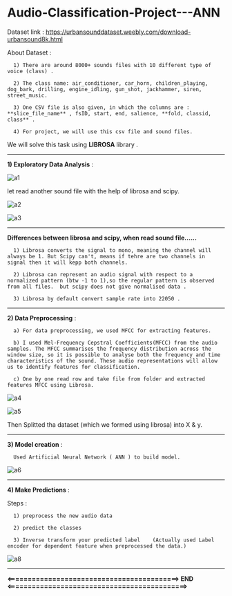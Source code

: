 # Audio-Classification-Project---ANN

Dataset link : https://urbansounddataset.weebly.com/download-urbansound8k.html

About Dataset :
      
      1) There are around 8000+ sounds files with 10 different type of voice (class) .
      
      2) The class name: air_conditioner, car_horn, children_playing, dog_bark, drilling, engine_idling, gun_shot, jackhammer, siren, street_music.
      
      3) One CSV file is also given, in which the columns are : **slice_file_name** , fsID, start, end, salience, **fold, classid, class** .

      4) For project, we will use this csv file and sound files.



We will solve this task using **LIBROSA** library .

------------------------------------------------------------------------------

**1) Exploratory Data Analysis** :

![a1](https://user-images.githubusercontent.com/61588604/116344616-2e984a00-a804-11eb-82e3-a85d65aa8c98.png)

let read another sound file with the help of librosa and scipy.

![a2](https://user-images.githubusercontent.com/61588604/116344934-c4cc7000-a804-11eb-8bac-80087a9b37dc.png)

![a3](https://user-images.githubusercontent.com/61588604/116344939-c6963380-a804-11eb-9991-c15c8fe8b79f.png)


--------------------------------------------------------------------------------

**Differences between librosa and scipy, when read sound file......**
      
      1) Librosa converts the signal to mono, meaning the channel will always be 1. But Scipy can't, means if tehre are two channels in signal then it will kepp both channels.
      
      2) Librosa can represent an audio signal with respect to a normalized pattern (btw -1 to 1),so the regular pattern is observed from all files.  but scipy does not give normalised data .

      3) Librosa by default convert sample rate into 22050 .


----------------------------------------------------------------------------------

**2) Data Preprocessing** :

      a) For data preprocessing, we used MFCC for extracting features.
      
      b) I used Mel-Frequency Cepstral Coefficients(MFCC) from the audio samples. The MFCC summarises the frequency distribution across the window size, so it is possible to analyse both the frequency and time characteristics of the sound. These audio representations will allow us to identify features for classification.

      c) One by one read row and take file from folder and extracted features MFCC using Librosa.


![a4](https://user-images.githubusercontent.com/61588604/116347145-49b98880-a809-11eb-949b-f1fb31df523d.png)

![a5](https://user-images.githubusercontent.com/61588604/116347152-4d4d0f80-a809-11eb-8192-9b6c91c0ce1c.png)


Then Splitted tha dataset (which we formed using librosa) into X & y.

-----------------------------------------------------------------------------------

**3) Model creation** :

      Used Artificial Neural Network ( ANN ) to build model.
      
![a6](https://user-images.githubusercontent.com/61588604/116347543-04498b00-a80a-11eb-9f60-e78e50209e0f.png)


-----------------------------------------------------------------------------------

**4) Make Predictions** :

Steps :

      1) preprocess the new audio data

      2) predict the classes

      3) Inverse transform your predicted label    (Actually used Label encoder for dependent feature when preprocessed the data.)

![a8](https://user-images.githubusercontent.com/61588604/116347860-a5384600-a80a-11eb-941a-8a2b49bc6f6d.png)


------------------------------------------------------------------------------------


**<==========================================>    END  <============================================>**



